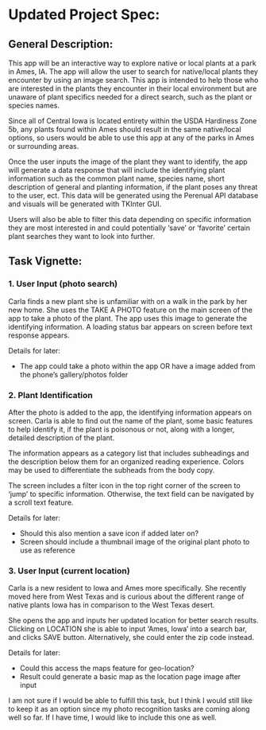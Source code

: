 # Updated Project Spec:

## General Description:
This app will be an interactive way to explore native or local plants at a park in Ames, IA. The app will allow the user to search for native/local plants they encounter by using an image search. This app is intended to help those who are interested in the plants they encounter in their local environment but are unaware of plant specifics needed for a direct search, such as the plant or species names.

Since all of Central Iowa is located entirety within the USDA Hardiness Zone 5b, any plants found within Ames should result in the same native/local options, so users would be able to use this app at any of the parks in Ames or surrounding areas.

Once the user inputs the image of the plant they want to identify, the app will generate a data response that will include the identifying plant information such as the common plant name, species name, short description of general and planting information, if the plant poses any threat to the user, ect. This data will be generated using the Perenual API database and visuals will be generated with TKInter GUI.

Users will also be able to filter this data depending on specific information they are most interested in and could potentially ‘save’ or ‘favorite’ certain plant searches they want to look into further.

## Task Vignette:

### 1.	User Input (photo search)

Carla finds a new plant she is unfamiliar with on a walk in the park by her new home. She uses the TAKE A PHOTO feature on the main screen of the app to take a photo of the plant. The app uses this image to generate the identifying information. A loading status bar appears on screen before text response appears.

Details for later:
 - The app could take a photo within the app OR have a image added from the phone’s gallery/photos folder


### 2.	Plant Identification

After the photo is added to the app, the identifying information appears on screen. Carla is able to find out the name of the plant, some basic features to help identify it, if the plant is poisonous or not, along with a longer, detailed description of the plant. 

The information appears as a category list that includes subheadings and the description below them for an organized reading experience. Colors may be used to differentiate the subheads from the body copy.

The screen includes a filter icon in the top right corner of the screen to ‘jump’ to specific information. Otherwise, the text field can be navigated by a scroll text feature.

Details for later:
 - Should this also mention a save icon if added later on?
 - Screen should include a thumbnail image of the original plant photo to use as reference


### 3.	User Input (current location) 

Carla is a new resident to Iowa and Ames more specifically. She recently moved here from West Texas and is curious about the different range of native plants Iowa has in comparison to the West Texas desert. 

She opens the app and inputs her updated location for better search results. Clicking on LOCATION she is able to input ‘Ames, Iowa’ into a search bar, and clicks SAVE button. Alternatively, she could enter the zip code instead.

Details for later:
 - Could this access the maps feature for geo-location?
 - Result could generate a basic map as the location page image after input

I am not sure if I would be able to fulfill this task, but I think I would still like to keep it as an option since my photo recognition tasks are coming along well so far. If I have time, I would like to include this one as well.

